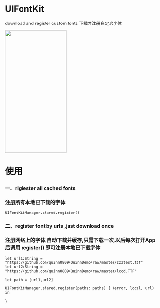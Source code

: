 # UIFontKit
download and register custom fonts 下载并注册自定义字体

<img src="https://raw.githubusercontent.com/quinn0809/p-i-c/master/1111.jpeg" width=200px height=400px>

# 使用
### 一、rigiester all cached fonts
### 注册所有本地已下载的字体

```
UIFontKitManager.shared.register()
```

### 二、register font by urls ,just download once
### 注册网络上的字体,自动下载并缓存,只需下载一次,以后每次打开App后调用 register() 即可注册本地已下载字体

```
let url1:String = "https://github.com/quinn0809/QuinnDemo/raw/master/zzztest.ttf"
let url2:String = "https://github.com/quinn0809/QuinnDemo/raw/master/lccd.TTF"

let path = [url1,url2]

UIFontKitManager.shared.register(paths: paths) { (error, local, url) in

}
```

